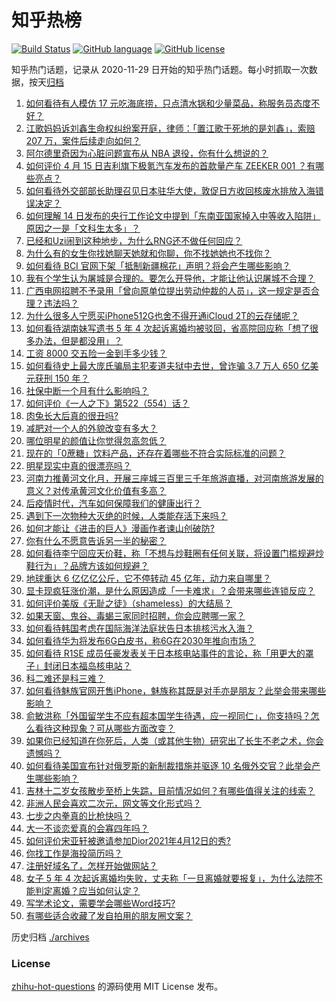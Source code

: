 # 知乎热榜
[![Build Status](https://github.com/ToWeLong/zhihu-hot-questions/workflows/CI/badge.svg)](https://github.com/ToWeLong/zhihu-hot-questions/actions)
[![GitHub language](https://img.shields.io/badge/language-golang-orange.svg)](https://golang.org/)
[![GitHub license](https://img.shields.io/github/license/ToWeLong/zhihu-hot-questions)](https://github.com/ToWeLong/zhihu-hot-questions/blob/main/LICENSE)

知乎热门话题，记录从 2020-11-29 日开始的知乎热门话题。每小时抓取一次数据，按天[归档](./archives)

<!-- BEGIN -->

1. [如何看待有人模仿 17 元吃海底捞，只点清水锅和少量菜品，称服务员态度不好？](https://www.zhihu.com/question/454761669)
1. [江歌妈妈诉刘鑫生命权纠纷案开庭，律师：「置江歌于死地的是刘鑫」，索赔 207 万，案件后续走向如何？](https://www.zhihu.com/question/454581804)
1. [阿尔德里奇因为心脏问题宣布从 NBA 退役，你有什么想说的？](https://www.zhihu.com/question/454845537)
1. [如何评价 4 月 15 日吉利旗下极氪汽车发布的首款量产车 ZEEKER 001 ？有哪些亮点？](https://www.zhihu.com/question/454812488)
1. [如何看待外交部部长助理召见日本驻华大使，敦促日方收回核废水排放入海错误决定？](https://www.zhihu.com/question/454833440)
1. [如何理解 14 日发布的央行工作论文中提到「东南亚国家掉入中等收入陷阱」原因之一是「文科生太多」？](https://www.zhihu.com/question/454674600)
1. [已经和Uzi闹到这种地步，为什么RNG还不做任何回应？](https://www.zhihu.com/question/454575947)
1. [为什么有的女生你找她聊天她就和你聊，你不找她她也不找你？](https://www.zhihu.com/question/438373759)
1. [如何看待 BCI 官网下架「抵制新疆棉花」声明？将会产生哪些影响？](https://www.zhihu.com/question/454726503)
1. [我有个学生认为屠城是合理的。要怎么开导他，才能让他认识屠城不合理？](https://www.zhihu.com/question/434467214)
1. [广西电网招聘不予录用「曾向原单位提出劳动仲裁的人员」，这一规定是否合理？违法吗？](https://www.zhihu.com/question/454733200)
1. [为什么很多人宁愿买iPhone512G也舍不得开通iCloud 2T的云存储呢？](https://www.zhihu.com/question/448640443)
1. [如何看待湖南妹写遗书 5 年 4 次起诉离婚均被驳回，省高院回应称「想了很多办法，但是都没用」？](https://www.zhihu.com/question/454619249)
1. [工资 8000 交五险一金到手多少钱？](https://www.zhihu.com/question/372675379)
1. [如何看待史上最大庞氏骗局主犯麦道夫狱中去世，曾诈骗 3.7 万人 650 亿美元获刑 150 年？](https://www.zhihu.com/question/454662901)
1. [社保中断一个月有什么影响吗？](https://www.zhihu.com/question/304891093)
1. [如何评价《一人之下》第522（554）话？](https://www.zhihu.com/question/454819684)
1. [肉兔长大后真的很丑吗?](https://www.zhihu.com/question/385649301)
1. [减肥对一个人的外貌改变有多大？](https://www.zhihu.com/question/61341208)
1. [哪位明星的颜值让你觉得忽高忽低？](https://www.zhihu.com/question/445285593)
1. [现在的「0蔗糖」饮料产品，还存在着哪些不符合实际标准的问题？](https://www.zhihu.com/question/454816440)
1. [明星现实中真的很漂亮吗？](https://www.zhihu.com/question/279205349)
1. [河南力推黄河文化月，开展三座城三百里三千年旅游直播，对河南旅游发展的意义？对传承黄河文化价值有多高？](https://www.zhihu.com/question/454790612)
1. [后疫情时代，汽车如何保障我们的健康出行？](https://www.zhihu.com/question/454443862)
1. [遇到下一次物种大灭绝的时候，人类能存活下来吗？](https://www.zhihu.com/question/447509059)
1. [如何才能让《进击的巨人》漫画作者谏山创破防?](https://www.zhihu.com/question/447889919)
1. [你有什么不愿意告诉另一半的秘密？](https://www.zhihu.com/question/320425310)
1. [如何看待李宁回应天价鞋，称「不想与炒鞋圈有任何关联，将设置门槛规避炒鞋行为」？品牌方该如何规避？](https://www.zhihu.com/question/454729245)
1. [地球重达 6 亿亿亿公斤，它不停转动 45 亿年，动力来自哪里？](https://www.zhihu.com/question/445856066)
1. [显卡现疯狂涨价潮，是什么原因造成「一卡难求」？会带来哪些连锁反应？](https://www.zhihu.com/question/454542403)
1. [如何评价美版《无耻之徒》（shameless）的大结局？](https://www.zhihu.com/question/454146963)
1. [如果天窗、鬼谷、毒蝎三家同时招聘，你会应聘哪一家？](https://www.zhihu.com/question/453932830)
1. [如何看待韩国考虑在国际海洋法庭状告日本排核污水入海？](https://www.zhihu.com/question/454716417)
1. [如何看待华为将发布6G白皮书，称6G在2030年推向市场？](https://www.zhihu.com/question/454398582)
1. [如何看待 R1SE 成员任豪发表关于日本核电站事件的言论，称「用更大的罩子」封闭日本福岛核电站？](https://www.zhihu.com/question/454624217)
1. [科二难还是科三难？](https://www.zhihu.com/question/282262464)
1. [如何看待魅族官网开售iPhone，魅族称其既是对手亦是朋友？此举会带来哪些影响？](https://www.zhihu.com/question/454740910)
1. [俞敏洪称「外国留学生不应有超本国学生待遇，应一视同仁」，你支持吗？怎么看待这种现象？可从哪些方面改变？](https://www.zhihu.com/question/454573527)
1. [如果你已经知道在你死后，人类（或其他生物）研究出了长生不老之术，你会遗憾吗？](https://www.zhihu.com/question/454694108)
1. [如何看待美国宣布针对俄罗斯的新制裁措施并驱逐 10 名俄外交官？此举会产生哪些影响？](https://www.zhihu.com/question/454819327)
1. [吉林十二岁女孩散步至桥上失踪，目前情况如何？有哪些值得关注的线索？](https://www.zhihu.com/question/454508025)
1. [非洲人民会喜欢二次元，网文等文化形式吗？](https://www.zhihu.com/question/452958594)
1. [七步之内拳真的比枪快吗？](https://www.zhihu.com/question/454275574)
1. [大一不谈恋爱真的会寡四年吗？](https://www.zhihu.com/question/453236394)
1. [如何评价宋亚轩被邀请参加Dior2021年4月12日的秀?](https://www.zhihu.com/question/454411915)
1. [你找工作是海投简历吗？](https://www.zhihu.com/question/449426496)
1. [注册好域名了，怎样开始做网站？](https://www.zhihu.com/question/30041027)
1. [女子 5 年 4 次起诉离婚均失败，丈夫称「一旦离婚就要报复」，为什么法院不能判定离婚？应当如何认定？](https://www.zhihu.com/question/454593929)
1. [写学术论文，需要学会哪些Word技巧?](https://www.zhihu.com/question/28122209)
1. [有哪些适合收藏了发自拍用的朋友圈文案？](https://www.zhihu.com/question/453789998)

<!-- END -->

历史归档 [./archives](./archives)


### License
[zhihu-hot-questions](https://github.com/towelong/zhihu-hot-questions) 的源码使用 MIT License 发布。